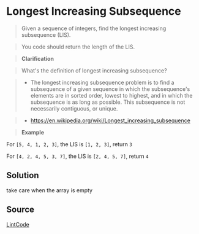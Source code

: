 # Longest Increasing Subsequence

> Given a sequence of integers, find the longest increasing subsequence (LIS).

> You code should return the length of the LIS.

> __Clarification__

> What's the definition of longest increasing subsequence?

> - The longest increasing subsequence problem is to find a subsequence of a given sequence in which the subsequence's elements are in sorted order, lowest to highest, and in which the subsequence is as long as possible. This subsequence is not necessarily contiguous, or unique.

> - https://en.wikipedia.org/wiki/Longest_increasing_subsequence

> __Example__

For `[5, 4, 1, 2, 3]`, the LIS is `[1, 2, 3]`, return `3`

For `[4, 2, 4, 5, 3, 7]`, the LIS is `[2, 4, 5, 7]`, return `4`


## Solution

take care when the array is empty

## Source

[LintCode](http://www.lintcode.com/en/problem/longest-increasing-subsequence/)